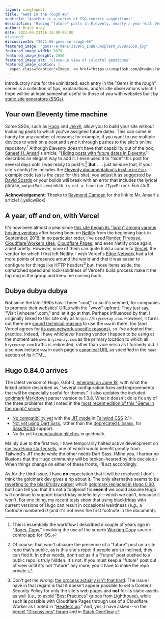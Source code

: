 ```yaml
---
layout: singlepost
title: "Gems in the rough #6"
subtitle: "Another in a series of SSG-centric suggestions"
description: "Hiding “future” posts in Eleventy, nearly a year with Vercel, and other items that may interest static site generator users."
author: Bryce Wray
date: 2021-06-21T16:30:00-05:00
#lastmod:
discussionId: "2021-06-gems-in-rough-06"
featured_image: "gems--e-mens-3Iv9FS_1RBQ-unsplash_3879x2650.jpg"
featured_image_width: 3879
featured_image_height: 2650
featured_image_alt: "Close-up view of colorful gemstones"
featured_image_caption: |
  <span class="caption">Image: <a href="https://unsplash.com/@kwakus?utm_source=unsplash&utm_medium=referral&utm_content=creditCopyText">E Mens</a>; <a href="https://unsplash.com/s/photos/gemstones?utm_source=unsplash&utm_medium=referral&utm_content=creditCopyText">Unsplash</a></span>
---
```


Introductory note for the uninitiated: each entry in the "Gems in the rough" series is a collection of tips, explanations, and/or idle observations which I hope will be at least somewhat useful to those of you with websites built by [static site generators (SSGs)](https://jamstack.org/generators).

## Your own Eleventy time machine

Some SSGs, such as [Hugo](https://gohugo.io) and [Jekyll](https://jekyllrb.com), allow you to build your site without including posts to which you've assigned future dates. This can come in handy for any number of reasons; for example, if you want to use multiple devices to work on a post and sync it through pushes to the site's online repository.[^WorkingCopy] Although [Eleventy](https://11ty.dev) doesn't have that capability out of the box, [Saneef H. Ansari](https://saneef.com)'s article, "[Hiding posts with future dates in Eleventy](https://saneef.com/tutorials/hiding-posts-with-future-dates-in-eleventy/)," describes an elegant way to add it. I even used it to "hide" this post for several days until I was ready to post it.[^repo] **But**&nbsp;.&nbsp;.&nbsp;. just be sure that, if your site's config file includes the [Eleventy documentation's `html-minifier` example code](https://www.11ty.dev/docs/config/#transforms-example-minify-html-output) (as is the case for this site), you adjust it [as suggested by David Soards](https://github.com/11ty/eleventy/issues/653#issuecomment-716272434) or your builds will break with an error that includes the lyrical phrase, `outputPath.endsWith is not a function (TypeError)`. Fun stuff.

**Acknowledgement**: Thanks to [Raymond Camden](https://twitter.com/raymondcamden/status/1406277604504748035) for the link to Mr. Ansari's article!
{.yellowBox}

[^WorkingCopy]: This is essentially the workflow I described a couple of years ago in "[Roger, Copy](/posts/2019/07/roger-copy)," involving the use of the superb [Working Copy](https://workingcopyapp.com/) source-control app for iOS.

[^repo]: Of course, that *won't* obscure the presence of a "future" post on a site repo that's public, as is this site's repo: if people are so inclined, they can find it. In other words, don't act as if a "future" post pushed to a public repo is truly hidden. It's not. If you must keep a "future" post out of view until it's not "future" any more, you'll have to make the repo private.

## A year, off and on, with Vercel

It's now been almost a year since [this site began its "lurch" among various hosting vendors](/posts/2020/07/goodbye-hello) after having been on [Netlify](https://netlify.com) from the beginning back in September, 2018. In no particular order, I've used [Render](https://render.com), [Firebase](https://firebase.google.com), [Cloudflare Workers sites](https://workers.cloudflare.com), [Cloudflare Pages](https://pages.cloudflare.com), and even Netlify once again, albeit briefly. However, none of them can quite hold a candle to [Vercel](https://vercel.com), the vendor for which I first left Netlify. I wish Vercel's [Edge Network](https://vercel.com/docs/edge-network/overview) had a lot more points of presence around the world and that it was easier to configure for things like HTTP headers[^VercelHTTP] but, those items aside, the unmatched speed and rock-solidness of Vercel's build process make it the top dog in the group and keep me coming back.

[^VercelHTTP]: Don't get me wrong: [the process actually isn't that hard](https://vercel.com/docs/edge-network/headers). The issue I have in that regard is that it doesn't appear possible to set a Content Security Policy for only the site's web pages and **not** for its static assets as well (*i.e.*, to avoid ["Best Practices" gripes from Lighthouse](https://web.dev/lighthouse-best-practices/)), while such **is** possible with Cloudflare Pages through use of a Cloudflare Worker as I noted in "[Headers up](/posts/2021/05/headers-up)." And, yes, I have asked---in the [Vercel "Discussions" forum](https://github.com/vercel/vercel/discussions/6330) and in [Stack Overflow](https://stackoverflow.com/questions/67887283/vercel-json-how-to-exclude-multiple-directories-in-header-path-to-regexp).

## Dubya dubya dubya

Not since the late 1990s has it been "cool," or so it's seemed, for companies to promote their websites' URLs with the "www" upfront. They just say, "Visit [whoever].com," and let it go at that. Perhaps influenced by that, I originally linked to this site only as `https://brycewray.com`. However, it turns out there are [sound technical reasons](https://www.yes-www.org/why-use-www/) to use the `www` in there, too (and Vercel agrees for [its own network-specific reasons](https://vercel.com/docs/custom-domains#redirecting-www-domains)), so I've adopted that practice. Indeed, I have whichever hosting vendor I happen to be using at the moment use `www.brycewray.com` as the primary location to which all `brycewray.com` traffic is redirected, rather than vice versa as I formerly did. I also now include `www` in each page's [canonical URL](https://developers.google.com/search/docs/advanced/crawling/consolidate-duplicate-urls) as specified in the `head` section of its HTML.

## Hugo 0.84.0 arrives

The latest version of Hugo, 0.84.0, [emerged on June 18](https://gohugo.io/news/0.84.0-relnotes/), with what the linked article described as "several configuration fixes and improvements that will be especially useful for themes." It also updates the included [goldmark](https://github.com/yuin/goldmark) [Markdown](https://daringfireball.net/projects/markdown) parser version to 1.3.8. What it doesn't do is fix any of the three problems that I noted in the [most recent edition of this "Gems in the rough" series](/posts/2021/05/gems-in-rough-05):

- [No compatibility yet](https://github.com/gohugoio/hugo/issues/8343) with the [JIT mode](https://tailwindcss.com/docs/just-in-time-mode) in [Tailwind CSS](https://tailwindcss.com) 2.1+.
- [Not yet using Dart Sass](https://github.com/gohugoio/hugo/issues/8299), rather than the [deprecated Libsass](https://sass-lang.com/blog/libsass-is-deprecated), for [Sass/SCSS](https://sass-lang.com) support.
- No fix yet to [punctuation glitches](https://github.com/yuin/goldmark/issues/180) in goldmark.

Mainly due to the first two, I have temporarily halted *active* development on [my two Hugo starter sets](/posts/2021/03/beginners-luck-update/), one of which would benefit greatly from Tailwind's JIT mode while the other needs Dart Sass. (Mind you, I harbor no illusions that the Hugo community will be broken-hearted by this decision.) When things change on either of these fronts, I'll act accordingly.

As for the third issue, I have **no** expectation that it will be resolved; I don't think the goldmark dev gives a rip about it. The only alternative seems to be [reverting to the blackfriday parser](https://gohugo.io/getting-started/configuration-markup/#blackfriday) which [goldmark replaced in Hugo 0.60](https://gohugo.io/news/0.60.0-relnotes/), but I can tell you that it's not a foolproof fix **even if** we could assume Hugo will continue to support blackfriday indefinitely---which we can't, because it won't. For one thing, my recent tests show that using blackfriday with current versions of Hugo can result in occasional weirdness (*e.g.*, a footnote numbered *0* (and it's not even the first footnote in the document).